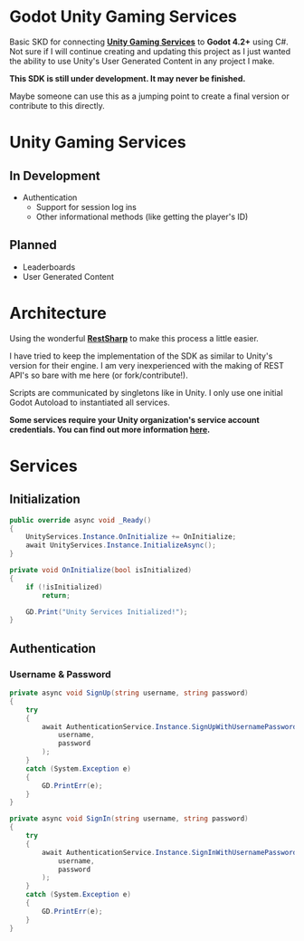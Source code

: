 # Godot Unity Gaming Services

Basic SKD for connecting **[Unity Gaming Services](https://unity.com/solutions/gaming-services)** to **Godot 4.2+** using C#. Not sure if I will continue creating and updating this project as I just wanted the ability to use Unity's User Generated Content in any project I make.

**This SDK is still under development. It may never be finished.**

Maybe someone can use this as a jumping point to create a final version or contribute to this directly.

# Unity Gaming Services

## In Development

-   Authentication
    -   Support for session log ins
    -   Other informational methods (like getting the player's ID)

## Planned

-   Leaderboards
-   User Generated Content

# Architecture

Using the wonderful **[RestSharp](https://github.com/RestSharp/RestSharp)** to make this process a little easier.

I have tried to keep the implementation of the SDK as similar to Unity's version for their engine. I am very inexperienced with the making of REST API's so bare with me here (or fork/contribute!).

Scripts are communicated by singletons like in Unity. I only use one initial Godot Autoload to instantiated all services.

**Some services require your Unity organization's service account credentials. You can find out more information [here](https://services.docs.unity.com/docs/service-account-auth/).**

# Services

## Initialization

```csharp
public override async void _Ready()
{
	UnityServices.Instance.OnInitialize += OnInitialize;
	await UnityServices.Instance.InitializeAsync();
}

private void OnInitialize(bool isInitialized)
{
	if (!isInitialized)
		return;

	GD.Print("Unity Services Initialized!");
}
```

## Authentication

### Username & Password

```csharp
private async void SignUp(string username, string password)
{
	try
	{
		await AuthenticationService.Instance.SignUpWithUsernamePasswordAsync(
			username,
			password
		);
	}
	catch (System.Exception e)
	{
		GD.PrintErr(e);
	}
}

private async void SignIn(string username, string password)
{
	try
	{
		await AuthenticationService.Instance.SignInWithUsernamePasswordAsync(
			username,
			password
		);
	}
	catch (System.Exception e)
	{
		GD.PrintErr(e);
	}
}
```

